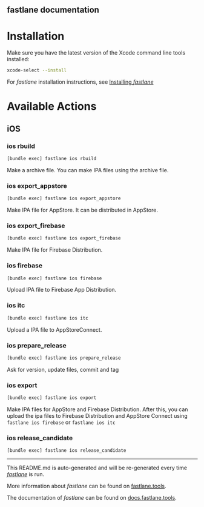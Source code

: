 fastlane documentation
----

# Installation

Make sure you have the latest version of the Xcode command line tools installed:

```sh
xcode-select --install
```

For _fastlane_ installation instructions, see [Installing _fastlane_](https://docs.fastlane.tools/#installing-fastlane)

# Available Actions

## iOS

### ios rbuild

```sh
[bundle exec] fastlane ios rbuild
```



Make a archive file. You can make IPA files using the archive file.

### ios export_appstore

```sh
[bundle exec] fastlane ios export_appstore
```

Make IPA file for AppStore. It can be distributed in AppStore.

### ios export_firebase

```sh
[bundle exec] fastlane ios export_firebase
```

Make IPA file for Firebase Distribution.

### ios firebase

```sh
[bundle exec] fastlane ios firebase
```

Upload IPA file to Firebase App Distribution.

### ios itc

```sh
[bundle exec] fastlane ios itc
```

Upload a IPA file to AppStoreConnect.

### ios prepare_release

```sh
[bundle exec] fastlane ios prepare_release
```

Ask for version, update files, commit and tag

### ios export

```sh
[bundle exec] fastlane ios export
```

Make IPA files for AppStore and Firebase Distribution. After this, you can upload the ipa files to Firebase Distribution and AppStore Connect using `fastlane ios firebase` or `fastlane ios itc`

### ios release_candidate

```sh
[bundle exec] fastlane ios release_candidate
```



----

This README.md is auto-generated and will be re-generated every time [_fastlane_](https://fastlane.tools) is run.

More information about _fastlane_ can be found on [fastlane.tools](https://fastlane.tools).

The documentation of _fastlane_ can be found on [docs.fastlane.tools](https://docs.fastlane.tools).
